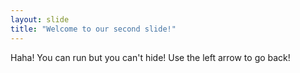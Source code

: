 ```yaml
---
layout: slide
title: "Welcome to our second slide!"
---
```

Haha! You can run but you can't hide!
Use the left arrow to go back!
